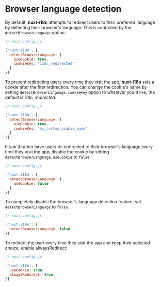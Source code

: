 # Browser language detection

By default, **nuxt-i18n** attempts to redirect users to their preferred language by detecting their browser's language. This is controlled by the `detectBrowserLanguage` option:


```js
// nuxt.config.js

['nuxt-i18n', {
  detectBrowserLanguage: {
    useCookie: true,
    cookieKey: 'i18n_redirected'
  }
}]
```

To prevent redirecting users every time they visit the app, **nuxt-i18n** sets a cookie after the first redirection. You can change the cookie's name by setting `detectBrowserLanguage.cookieKey` option to whatever you'd like, the default is _i18n_redirected_.

```js
// nuxt.config.js

['nuxt-i18n', {
  detectBrowserLanguage: {
    useCookie: true,
    cookieKey: 'my_custom_cookie_name'
  }
}]
```

If you'd rather have users be redirected to their browser's language every time they visit the app, disable the cookie by setting `detectBrowserLanguage.useCookie` to `false`.

```js
// nuxt.config.js

['nuxt-i18n', {
  detectBrowserLanguage: {
    useCookie: false
  }
}]
```

To completely disable the browser's language detection feature, set `detectBrowserLanguage` to `false`.

```js
// nuxt.config.js

['nuxt-i18n', {
  detectBrowserLanguage: false
}]
```

To redirect the user every time they visit the app and keep their selected choice, enable alwaysRedirect:

```js
// nuxt.config.js

['nuxt-i18n', {
  useCookie: true,
  alwaysRedirect: true
}]
```
